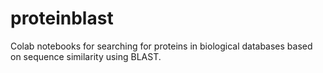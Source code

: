# proteinblast
Colab notebooks for searching for proteins in biological databases based on sequence similarity using BLAST.
